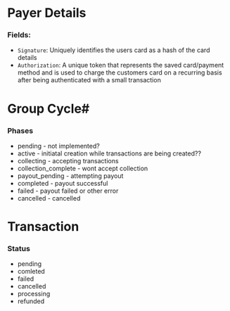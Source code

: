 # Payer Details #
### Fields: ###
- ```Signature```: Uniquely identifies the users card as a hash of the card details
- ```Authorization```: A unique token that represents the saved card/payment method and is used to charge the customers card on a recurring basis after being authenticated with a small transaction


# Group Cycle#
### Phases ###
- pending - not implemented?
- active - initiatal creation while transactions are being created??
- collecting - accepting transactions
- collection_complete - wont accept collection
- payout_pending - attempting payout
- completed - payout successful
- failed - payout failed or other error
- cancelled - cancelled

# Transaction # 
### Status ###
- pending
- comleted
- failed
- cancelled
- processing
- refunded